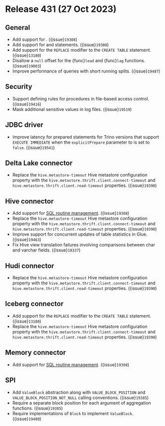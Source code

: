 # Release 431 (27 Oct 2023)

## General

* Add support for [](/udf/sql). ({issue}`19308`)
* Add support for [](/sql/create-function) and [](/sql/drop-function) statements. ({issue}`19308`)
* Add support for the `REPLACE` modifier to the `CREATE TABLE` statement. ({issue}`13180`)
* Disallow a `null` offset for the {func}`lead` and {func}`lag` functions. ({issue}`19003`)
* Improve performance of queries with short running splits. ({issue}`19487`)

## Security

* Support defining rules for procedures in file-based access control. ({issue}`19416`)
* Mask additional sensitive values in log files. ({issue}`19519`)

## JDBC driver

* Improve latency for prepared statements for Trino versions that support
  `EXECUTE IMMEDIATE` when the `explicitPrepare` parameter to is set to `false`.
  ({issue}`19541`)

## Delta Lake connector

* Replace the `hive.metastore-timeout` Hive metastore configuration property
  with the `hive.metastore.thrift.client.connect-timeout` and
  `hive.metastore.thrift.client.read-timeout` properties. ({issue}`19390`)

## Hive connector

* Add support for [SQL routine management](sql-routine-management). ({issue}`19308`)
* Replace the `hive.metastore-timeout` Hive metastore configuration property
  with the `hive.metastore.thrift.client.connect-timeout` and
  `hive.metastore.thrift.client.read-timeout` properties. ({issue}`19390`)
* Improve support for concurrent updates of table statistics in Glue. ({issue}`19463`)
* Fix Hive view translation failures involving comparisons between char and
  varchar fields. ({issue}`18337`)

## Hudi connector

* Replace the `hive.metastore-timeout` Hive metastore configuration property
  with the `hive.metastore.thrift.client.connect-timeout` and
  `hive.metastore.thrift.client.read-timeout` properties. ({issue}`19390`)

## Iceberg connector

* Add support for the `REPLACE` modifier to the `CREATE TABLE` statement. ({issue}`13180`)
* Replace the `hive.metastore-timeout` Hive metastore configuration property
  with the `hive.metastore.thrift.client.connect-timeout` and
  `hive.metastore.thrift.client.read-timeout` properties. ({issue}`19390`)

## Memory connector

* Add support for [SQL routine management](sql-routine-management). ({issue}`19308`)

## SPI

* Add `ValueBlock` abstraction along with `VALUE_BLOCK_POSITION` and
  `VALUE_BLOCK_POSITION_NOT_NULL` calling conventions. ({issue}`19385`)
* Require a separate block position for each argument of aggregation functions.
  ({issue}`19385`)
* Require implementations of `Block` to implement `ValueBlock`. ({issue}`19480`)
